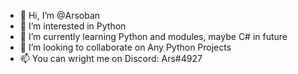- 👋 Hi, I’m @Arsoban
- 👀 I’m interested in Python
- 🌱 I’m currently learning Python and modules, maybe C# in future
- 💞️ I’m looking to collaborate on Any Python Projects
- 📫 You can wright me on Discord: Ars#4927

